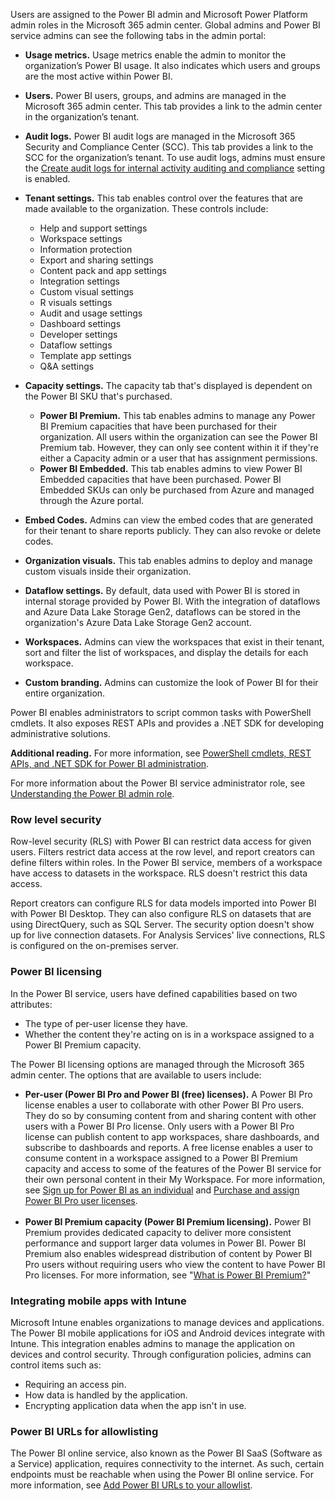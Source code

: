 Users are assigned to the Power BI admin and Microsoft Power Platform admin roles in the Microsoft 365 admin center. Global admins and Power BI service admins can see the following tabs in the admin portal:

 -  **Usage metrics.** Usage metrics enable the admin to monitor the organization’s Power BI usage. It also indicates which users and groups are the most active within Power BI.
 -  **Users.** Power BI users, groups, and admins are managed in the Microsoft 365 admin center. This tab provides a link to the admin center in the organization’s tenant.
 -  **Audit logs.** Power BI audit logs are managed in the Microsoft 365 Security and Compliance Center (SCC). This tab provides a link to the SCC for the organization’s tenant. To use audit logs, admins must ensure the [Create audit logs for internal activity auditing and compliance](/power-bi/service-admin-portal?azure-portal=true) setting is enabled.
 -  **Tenant settings.** This tab enables control over the features that are made available to the organization. These controls include:
    
     -  Help and support settings
     -  Workspace settings
     -  Information protection
     -  Export and sharing settings
     -  Content pack and app settings
     -  Integration settings
     -  Custom visual settings
     -  R visuals settings
     -  Audit and usage settings
     -  Dashboard settings
     -  Developer settings
     -  Dataflow settings
     -  Template app settings
     -  Q&amp;A settings
 -  **Capacity settings.** The capacity tab that's displayed is dependent on the Power BI SKU that's purchased.
    
     -  **Power BI Premium.** This tab enables admins to manage any Power BI Premium capacities that have been purchased for their organization. All users within the organization can see the Power BI Premium tab. However, they can only see content within it if they're either a Capacity admin or a user that has assignment permissions.
     -  **Power BI Embedded.** This tab enables admins to view Power BI Embedded capacities that have been purchased. Power BI Embedded SKUs can only be purchased from Azure and managed through the Azure portal.
 -  **Embed Codes.** Admins can view the embed codes that are generated for their tenant to share reports publicly. They can also revoke or delete codes.
 -  **Organization visuals.** This tab enables admins to deploy and manage custom visuals inside their organization.
 -  **Dataflow settings.** By default, data used with Power BI is stored in internal storage provided by Power BI. With the integration of dataflows and Azure Data Lake Storage Gen2, dataflows can be stored in the organization's Azure Data Lake Storage Gen2 account.
 -  **Workspaces.** Admins can view the workspaces that exist in their tenant, sort and filter the list of workspaces, and display the details for each workspace.
 -  **Custom branding.** Admins can customize the look of Power BI for their entire organization.

Power BI enables administrators to script common tasks with PowerShell cmdlets. It also exposes REST APIs and provides a .NET SDK for developing administrative solutions.

**Additional reading.** For more information, see [PowerShell cmdlets, REST APIs, and .NET SDK for Power BI administration](/power-bi/service-admin-reference?azure-portal=true).

For more information about the Power BI service administrator role, see [Understanding the Power BI admin role](/power-bi/service-admin-role?azure-portal=true).

### Row level security

Row-level security (RLS) with Power BI can restrict data access for given users. Filters restrict data access at the row level, and report creators can define filters within roles. In the Power BI service, members of a workspace have access to datasets in the workspace. RLS doesn't restrict this data access.

Report creators can configure RLS for data models imported into Power BI with Power BI Desktop. They can also configure RLS on datasets that are using DirectQuery, such as SQL Server. The security option doesn't show up for live connection datasets. For Analysis Services' live connections, RLS is configured on the on-premises server.

### Power BI licensing

In the Power BI service, users have defined capabilities based on two attributes:

 -  The type of per-user license they have.
 -  Whether the content they're acting on is in a workspace assigned to a Power BI Premium capacity.

The Power BI licensing options are managed through the Microsoft 365 admin center. The options that are available to users include:

 -  **Per-user (Power BI Pro and Power BI (free) licenses).** A Power BI Pro license enables a user to collaborate with other Power BI Pro users. They do so by consuming content from and sharing content with other users with a Power BI Pro license. Only users with a Power BI Pro license can publish content to app workspaces, share dashboards, and subscribe to dashboards and reports. A free license enables a user to consume content in a workspace assigned to a Power BI Premium capacity and access to some of the features of the Power BI service for their own personal content in their My Workspace. For more information, see [Sign up for Power BI as an individual](/power-bi/service-self-service-signup-for-power-bi?azure-portal=true) and [Purchase and assign Power BI Pro user licenses](/power-bi/service-admin-purchasing-power-bi-pro?azure-portal=true).<br>‎
 -  **Power BI Premium capacity (Power BI Premium licensing).** Power BI Premium provides dedicated capacity to deliver more consistent performance and support larger data volumes in Power BI. Power BI Premium also enables widespread distribution of content by Power BI Pro users without requiring users who view the content to have Power BI Pro licenses. For more information, see "[What is Power BI Premium?](/power-bi/service-premium-what-is?azure-portal=true)"

### Integrating mobile apps with Intune

Microsoft Intune enables organizations to manage devices and applications. The Power BI mobile applications for iOS and Android devices integrate with Intune. This integration enables admins to manage the application on devices and control security. Through configuration policies, admins can control items such as:

 -  Requiring an access pin.
 -  How data is handled by the application.
 -  Encrypting application data when the app isn't in use.

### Power BI URLs for allowlisting

The Power BI online service, also known as the Power BI SaaS (Software as a Service) application, requires connectivity to the internet. As such, certain endpoints must be reachable when using the Power BI online service. For more information, see [Add Power BI URLs to your allowlist](/power-bi/admin/power-bi-allow-list-urls?azure-portal=true).
